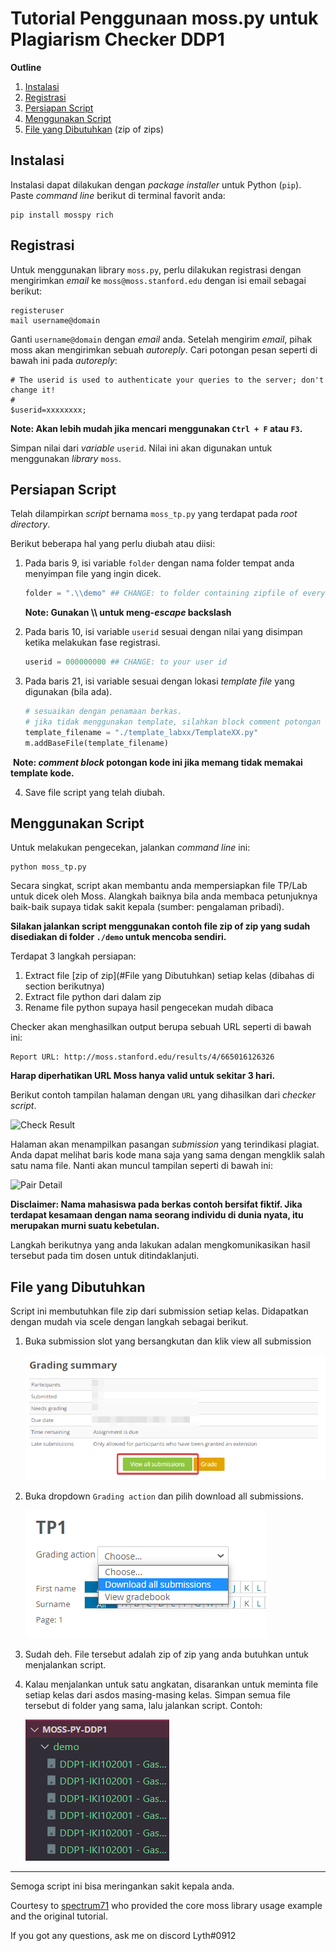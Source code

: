 # Tutorial Penggunaan moss.py untuk Plagiarism Checker DDP1

**Outline**

1. [Instalasi](#Instalasi)
2. [Registrasi](#Registrasi)
3. [Persiapan Script](#"Persiapan-Script")
4. [Menggunakan Script](#"Menggunakan-Script")
5. [File yang Dibutuhkan](#"File-yang-Dibutuhkan") (zip of zips)

## Instalasi 
Instalasi dapat dilakukan dengan *package installer* untuk Python (``pip``). Paste *command line* berikut di terminal favorit anda:

```
pip install mosspy rich
```

## Registrasi
Untuk menggunakan library ``moss.py``, perlu dilakukan registrasi dengan mengirimkan *email* ke ``moss@moss.stanford.edu`` dengan isi email sebagai berikut: 

```
registeruser
mail username@domain
```

Ganti ``username@domain`` dengan *email* anda. Setelah mengirim *email*, pihak moss akan mengirimkan sebuah *autoreply*. Cari potongan pesan seperti di bawah ini pada *autoreply*:

```
# The userid is used to authenticate your queries to the server; don't change it!
#
$userid=xxxxxxxx; 
```
**Note: Akan lebih mudah jika mencari menggunakan ``Ctrl + F`` atau ``F3``.**

Simpan nilai dari *variable* ``userid``. Nilai ini akan digunakan untuk menggunakan *library* ``moss``. 

## Persiapan Script
Telah dilampirkan *script* bernama ``moss_tp.py`` yang terdapat pada *root directory*.

Berikut beberapa hal yang perlu diubah atau diisi: 
1. Pada baris 9, isi variable `folder` dengan nama folder tempat anda menyimpan file yang ingin dicek.

   ```python
   folder = ".\\demo" ## CHANGE: to folder containing zipfile of every class 
   ```

   **Note: Gunakan \\\ untuk meng-*escape* backslash**

2. Pada baris 10, isi variable `userid` sesuai dengan nilai yang disimpan ketika melakukan fase registrasi.

   ```python
   userid = 000000000 ## CHANGE: to your user id	
   ```

2. Pada baris 21, isi variable sesuai dengan lokasi *template file* yang digunakan (bila ada).

   ```python
   # sesuaikan dengan penamaan berkas.
   # jika tidak menggunakan template, silahkan block comment potongan kode ini
   template_filename = "./template_labxx/TemplateXX.py"
   m.addBaseFile(template_filename)
   ```

​		**Note: *comment block* potongan kode ini jika memang tidak memakai template kode.**

4. Save file script yang telah diubah.

## Menggunakan Script

Untuk melakukan pengecekan, jalankan *command line* ini:

```
python moss_tp.py
```
Secara singkat, script akan membantu anda mempersiapkan file TP/Lab untuk dicek oleh Moss. Alangkah baiknya bila anda membaca petunjuknya baik-baik supaya tidak sakit kepala (sumber: pengalaman pribadi). 

**Silakan jalankan script menggunakan contoh file zip of zip yang sudah disediakan di folder `./demo` untuk mencoba sendiri.**

Terdapat 3 langkah persiapan: 

1. Extract file [zip of zip](#File yang Dibutuhkan) setiap kelas (dibahas di section berikutnya)
2. Extract file python dari dalam zip
3. Rename file python supaya hasil pengecekan mudah dibaca

Checker akan menghasilkan output berupa sebuah URL seperti di bawah ini:

```
Report URL: http://moss.stanford.edu/results/4/665016126326
```
**Harap diperhatikan URL Moss hanya valid untuk sekitar 3 hari.**

Berikut contoh tampilan halaman dengan ``URL`` yang dihasilkan dari *checker script*.

![Check Result](docs/check-result.png)

Halaman akan menampilkan pasangan *submission* yang terindikasi plagiat. Anda dapat melihat baris kode mana saja yang sama dengan mengklik salah satu nama file. Nanti akan muncul tampilan seperti di bawah ini:

![Pair Detail](docs/result-detail.png)

**Disclaimer: Nama mahasiswa pada berkas contoh bersifat fiktif. Jika terdapat kesamaan dengan nama seorang individu di dunia nyata, itu merupakan murni suatu kebetulan.**

Langkah berikutnya yang anda lakukan adalan mengkomunikasikan hasil tersebut pada tim dosen untuk ditindaklanjuti. 

## File yang Dibutuhkan

Script ini membutuhkan file zip dari submission setiap kelas. Didapatkan dengan mudah via scele dengan langkah sebagai berikut. 

1. Buka submission slot yang bersangkutan dan klik view all submission

   ![image-20220124143123353](docs/image-20220124143123353.png)

2. Buka dropdown `Grading action` dan pilih download all submissions.

   ![image-20220124143244678](docs/image-20220124143244678.png)

3. Sudah deh. 
   File tersebut adalah zip of zip yang anda butuhkan untuk menjalankan script. 

4. Kalau menjalankan untuk satu angkatan, disarankan untuk meminta file setiap kelas dari asdos masing-masing kelas. Simpan semua file tersebut di folder yang sama, lalu jalankan script. Contoh: 

   ![image-20220124144037000](docs/image-20220124144037000.png)

---

Semoga script ini bisa meringankan sakit kepala anda. 

Courtesy to [spectrum71](https://github.com/spectrum71/Moss-For-DDP1) who provided the core moss library usage example and the original tutorial. 

If you got any questions, ask me on discord Lyth#0912

